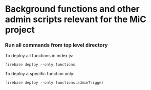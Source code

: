 # Background functions and other admin scripts relevant for the MiC project

### Run all commands from top level directory

To deploy all functions in index.js:
```
firebase deploy --only functions
```

To deploy a specific function only:
```
firebase deploy --only functions:adminTrigger
```